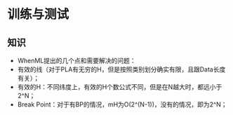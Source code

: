 # 训练与测试

## 知识
- WhenML提出的几个点和需要解决的问题：
- 有效的线（对于PLA有无穷的H，但是按照类别划分确实有限，且跟Data长度有关）；
- 有效的H：不同纬度上，有效的H个数公式不同，但是在N越大时，都远小于2^N；
- Break Point：对于有BP的情况，mH为O(2^(N-1))，没有的情况，即为2^N；
